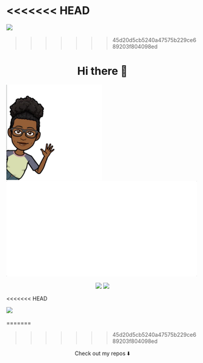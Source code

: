 <<<<<<< HEAD
=======
![](https://visitor-badge.glitch.me/badge?page_id=sincerelybrittany.sincerelybrittany)
>>>>>>> 45d20d5cb5240a47575b229ce689203f804098ed
<h1 align="center"><center> Hi there 👋 </h1></center> 

<p>
  <img width="250" src="https://github.com/SincerelyBrittany/SincerelyBrittany/blob/master/code/bitmoji.JPG">
  <img width="500" src="https://github.com/SincerelyBrittany/SincerelyBrittany/blob/master/code/intro.gif">
</p>

<p align="center">
<a href= "https://dev.to/sincerelybrittany"><img src="https://img.icons8.com/windows/32/000000/dev.png"/></a>
<a href= "https://twitter.com/sincerelybrittt"><img src="https://img.icons8.com/material-outlined/30/000000/twitter.png"/></a>
</p>
<<<<<<< HEAD

![](https://visitor-badge.glitch.me/badge?page_id=sincerelybrittany.sincerelybrittany)

=======
>>>>>>> 45d20d5cb5240a47575b229ce689203f804098ed



<p align="center">
Check out my repos ⬇️  
</p>


<!--
**SincerelyBrittany/SincerelyBrittany** is a ✨ _special_ ✨ repository because its `README.md` (this file) appears on your GitHub profile.

Here are some ideas to get you started:

- 🔭 I’m currently working on ...
- 🌱 I’m currently learning ...
- 👯 I’m looking to collaborate on ...
- 🤔 I’m looking for help with ...
- 💬 Ask me about ...
- 📫 How to reach me: ...
- 😄 Pronouns: ...
- ⚡ Fun fact: ...
-->
